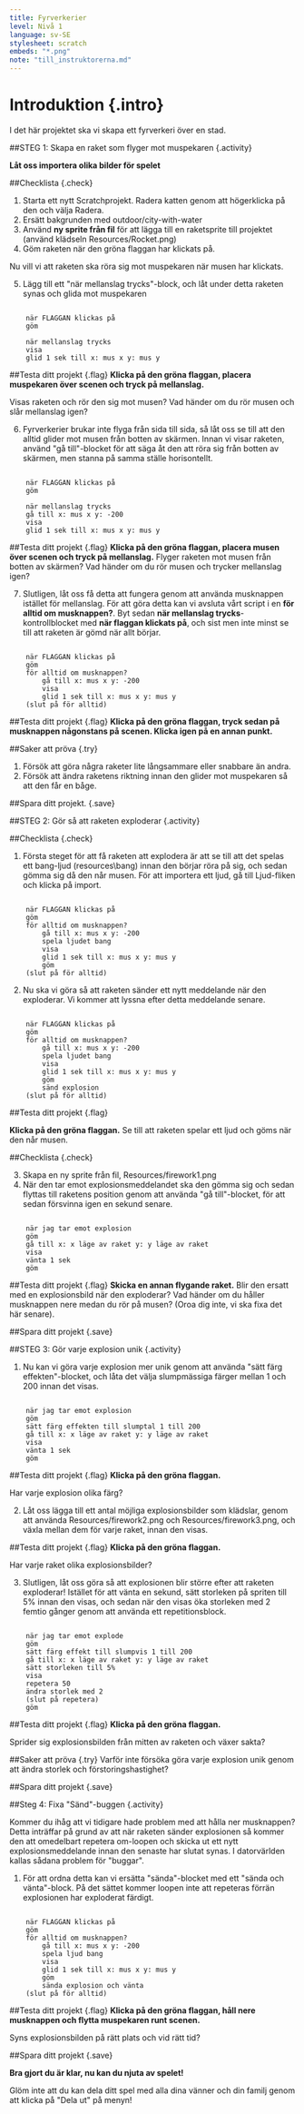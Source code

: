 ```yaml
---
title: Fyrverkerier
level: Nivå 1
language: sv-SE
stylesheet: scratch
embeds: "*.png"
note: "till_instruktorerna.md"
---
```


# Introduktion {.intro}

I det här projektet ska vi skapa ett fyrverkeri över en stad. 

##STEG 1: Skapa en raket som flyger mot muspekaren {.activity}

__Låt oss importera olika bilder för spelet__

##Checklista {.check}

1. Starta ett nytt Scratchprojekt. Radera katten genom att högerklicka på den och välja Radera. 
2. Ersätt bakgrunden med outdoor/city-with-water
3. Använd __ny sprite från fil__ för att lägga till en raketsprite till projektet (använd klädseln Resources/Rocket.png)  
4. Göm raketen när den gröna flaggan har klickats på.

Nu vill vi att raketen ska röra sig mot muspekaren när musen har klickats.

5. Lägg till ett "när mellanslag trycks"-block, och låt under detta raketen synas och glida mot muspekaren

```scratch

	när FLAGGAN klickas på
	göm
	
	när mellanslag trycks
	visa
	glid 1 sek till x: mus x y: mus y
```
		
##Testa ditt projekt {.flag}
__Klicka på den gröna flaggan, placera muspekaren över scenen och tryck på mellanslag.__

Visas raketen och rör den sig mot musen?
Vad händer om du rör musen och slår mellanslag igen?

6. Fyrverkerier brukar inte flyga från sida till sida, så låt oss se till att den alltid glider mot musen från botten av skärmen. Innan vi visar raketen, använd "gå till"-blocket för att säga åt den 
att röra sig från botten av skärmen, men stanna på samma ställe horisontellt. 
 

```scratch

	när FLAGGAN klickas på
	göm
	
	när mellanslag trycks
	gå till x: mus x y: -200
	visa
	glid 1 sek till x: mus x y: mus y
```

##Testa ditt projekt {.flag}
__Klicka på den gröna flaggan, placera musen över scenen och tryck på mellanslag.__
Flyger raketen mot musen från botten av skärmen? Vad händer om du rör musen och trycker mellanslag igen?

7. Slutligen, låt oss få detta att fungera genom att använda musknappen istället för mellanslag. För att göra detta kan vi avsluta vårt script i en __för alltid om musknappen?__.
Byt sedan __när mellanslag trycks__-kontrollblocket med __när flaggan klickats på__, och sist men inte minst se till att raketen är gömd när allt börjar. 

```scratch

	när FLAGGAN klickas på
	göm
	för alltid om musknappen?
		gå till x: mus x y: -200
		visa
		glid 1 sek till x: mus x y: mus y
	(slut på för alltid)
```

##Testa ditt projekt {.flag}
__Klicka på den gröna flaggan, tryck sedan på musknappen någonstans på scenen. Klicka igen på en annan punkt.__ 

##Saker att pröva {.try}
1. Försök att göra några raketer lite långsammare eller snabbare än andra. 
2. Försök att ändra raketens riktning innan den glider mot muspekaren så att den får en båge. 

##Spara ditt projekt. {.save}

##STEG 2: Gör så att raketen exploderar {.activity}

##Checklista {.check}

1. Första steget för att få raketen att explodera är att se till att det spelas ett bang-ljud (resources\bang) innan den börjar röra på sig, och sedan gömma sig då den når musen. För att importera ett ljud, gå till Ljud-fliken och klicka på import.

```scratch

	när FLAGGAN klickas på
	göm
	för alltid om musknappen?
		gå till x: mus x y: -200
		spela ljudet bang
		visa
		glid 1 sek till x: mus x y: mus y
		göm
	(slut på för alltid)
```
2. Nu ska vi göra så att raketen sänder ett nytt meddelande när den exploderar. Vi kommer att lyssna efter detta meddelande senare.

```scratch

	när FLAGGAN klickas på
	göm
	för alltid om musknappen? 
		gå till x: mus x y: -200
		spela ljudet bang
		visa
		glid 1 sek till x: mus x y: mus y
		göm
		sänd explosion
	(slut på för alltid)
```
##Testa ditt projekt {.flag}

__Klicka på den gröna flaggan.__ 
Se till att raketen spelar ett ljud och göms när den når musen. 

##Checklista {.check}

3. Skapa en ny sprite från fil, Resources/firework1.png
4. När den tar emot explosionsmeddelandet ska den gömma sig och sedan flyttas till raketens position genom att använda "gå till"-blocket, för att sedan försvinna igen en sekund senare.

```scratch

	när jag tar emot explosion
	göm
	gå till x: x läge av raket y: y läge av raket
	visa
	vänta 1 sek
	göm
```
##Testa ditt projekt {.flag}
__Skicka en annan flygande raket.__ 
Blir den ersatt med en explosionsbild när den exploderar? 
Vad händer om du håller musknappen nere medan du rör på musen? (Oroa dig inte, vi ska fixa det här senare).

##Spara ditt projekt {.save}

##STEG 3: Gör varje explosion unik {.activity}

1. Nu kan vi göra varje explosion mer unik genom att använda "sätt färg effekten"-blocket, och låta det välja slumpmässiga färger mellan 1 och 200 innan det visas.

```scratch

	när jag tar emot explosion
	göm
	sätt färg effekten till slumptal 1 till 200
	gå till x: x läge av raket y: y läge av raket
	visa
	vänta 1 sek
	göm
```

##Testa ditt projekt {.flag}
__Klicka på den gröna flaggan.__ 

Har varje explosion olika färg?

2. Låt oss lägga till ett antal möjliga explosionsbilder som klädslar, genom att använda Resources/firework2.png och Resources/firework3.png, och växla mellan dem för varje raket, innan den visas.

##Testa ditt projekt {.flag}
__Klicka på den gröna flaggan.__ 

Har varje raket olika explosionsbilder? 

3. Slutligen, låt oss göra så att explosionen blir större efter att raketen exploderar! Istället för att vänta en sekund, sätt storleken på spriten till 5% innan den visas, och sedan när den visas öka storleken med 2 femtio gånger genom att använda ett repetitionsblock. 

```scratch

	när jag tar emot explode
	göm
	sätt färg effekt till slumpvis 1 till 200
	gå till x: x läge av raket y: y läge av raket
	sätt storleken till 5%
	visa
	repetera 50
	ändra storlek med 2
	(slut på repetera)
	göm
```
##Testa ditt projekt {.flag}
__Klicka på den gröna flaggan.__ 

Sprider sig explosionsbilden från mitten av raketen och växer sakta? 

##Saker att pröva {.try}
Varför inte försöka göra varje explosion unik genom att ändra storlek och förstoringshastighet?

##Spara ditt projekt {.save}

##Steg 4: Fixa "Sänd"-buggen {.activity}

Kommer du ihåg att vi tidigare hade problem med att hålla ner musknappen? 
Detta inträffar på grund av att när raketen sänder explosionen så kommer den att omedelbart repetera om-loopen och skicka ut ett nytt explosionsmeddelande innan den senaste har slutat synas. I datorvärlden kallas sådana problem för "buggar".

1. För att ordna detta kan vi ersätta "sända"-blocket med ett "sända och vänta"-block. På det sättet kommer loopen inte att repeteras förrän explosionen har exploderat färdigt.

```scratch

	när FLAGGAN klickas på
	göm
	för alltid om musknappen? 
		gå till x: mus x y: -200
		spela ljud bang
		visa
		glid 1 sek till x: mus x y: mus y
		göm
		sända explosion och vänta
	(slut på för alltid)
```

##Testa ditt projekt {.flag}
__Klicka på den gröna flaggan, håll nere musknappen och flytta muspekaren runt scenen.__ 

Syns explosionsbilden på rätt plats och vid rätt tid?

##Spara ditt projekt {.save}

__Bra gjort du är klar, nu kan du njuta av spelet!__

Glöm inte att du kan dela ditt spel med alla dina vänner och din familj genom att klicka på "Dela ut" på menyn!

